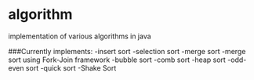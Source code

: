 # algorithm
implementation of various algorithms in java

###Currently implements:
-insert sort
-selection sort
-merge sort
-merge sort using Fork-Join framework
-bubble sort
-comb sort
-heap sort
-odd-even sort
-quick sort
-Shake Sort